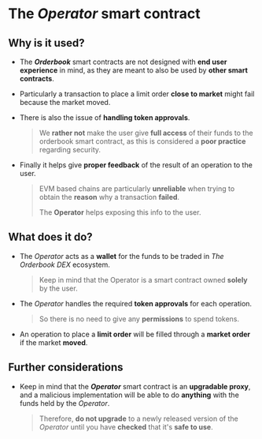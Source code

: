 # The *Operator* smart contract

## Why is it used?

* The ***Orderbook*** smart contracts are not designed with **end user experience** in mind, as they are meant to also be used by **other smart contracts**.

* Particularly a transaction to place a limit order **close to market** might fail because the market moved.

* There is also the issue of **handling token approvals**.

  > We **rather not** make the user give **full access** of their funds to the orderbook smart contract, as this is considered a **poor practice** regarding security.

* Finally it helps give **proper feedback** of the result of an operation to the user.

  > EVM based chains are particularly **unreliable** when trying to obtain the **reason** why a transaction **failed**.
  >
  > The **Operator** helps exposing this info to the user.

## What does it do?

* The *Operator* acts as a **wallet** for the funds to be traded in *The Orderbook DEX* ecosystem.

  > Keep in mind that the Operator is a smart contract owned **solely** by the user.

* The *Operator* handles the required **token approvals** for each operation.

  > So there is no need to give any **permissions** to spend tokens.

* An operation to place a **limit order** will be filled through a **market order** if the market **moved**.

## Further considerations

* Keep in mind that the ***Operator*** smart contract is an **upgradable proxy**, and a malicious implementation will be able to do **anything** with the funds held by the *Operator*.

  > Therefore, **do not upgrade** to a newly released version of the *Operator* until you have **checked** that it's **safe to use**.
